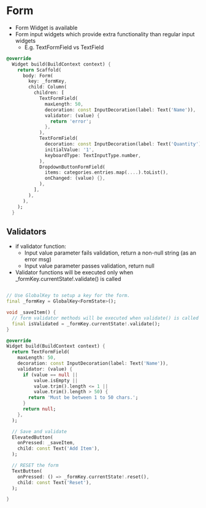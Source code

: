 # Form
- Form Widget is available
- Form input widgets which provide extra functionality than regular input widgets
  - E.g. TextFormField vs TextField
 
```dart
@override
  Widget build(BuildContext context) {
    return Scaffold(
      body: Form(
        key: _formKey,
        child: Column(
          children: [
            TextFormField(
              maxLength: 50,
              decoration: const InputDecoration(label: Text('Name')),
              validator: (value) {
                return 'error';
              },
            ),
            TextFormField(
              decoration: const InputDecoration(label: Text('Quantity')),
              initialValue: '1',
              keyboardType: TextInputType.number,
            ),
            DropdownButtonFormField(
              items: categories.entries.map(....).toList(),
              onChanged: (value) {},
            ),
          ],
        ),
      ),
    );
  }
```

## Validators
- if validator function:
  - Input value parameter fails validation, return a non-null string (as an error msg)
  - Input value parameter passes validation, return null
- Validator functions will be executed only when _formKey.currentState!.validate() is called
```dart

// Use GlobalKey to setup a key for the form.
final _formKey = GlobalKey<FormState>();

void _saveItem() {
  // form validator methods will be executed when validate() is called
  final isValidated = _formKey.currentState!.validate();
}

@override
Widget build(BuildContext context) {
  return TextFormField(
    maxLength: 50,
    decoration: const InputDecoration(label: Text('Name')),
    validator: (value) {
      if (value == null ||
          value.isEmpty ||
          value.trim().length <= 1 ||
          value.trim().length > 50) {
        return 'Must be between 1 to 50 chars.';
      }
      return null;
    },
  );

  // Save and validate
  ElevatedButton(
    onPressed: _saveItem,
    child: const Text('Add Item'),
  );

  // RESET the form
  TextButton(
    onPressed: () => _formKey.currentState!.reset(),
    child: const Text('Reset'),
  );

}
```

